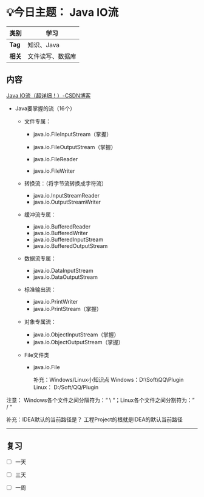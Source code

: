 # 💡今日主题： Java IO流

| **类别** | 学习             |
| -------- | ---------------- |
| **Tag**  | 知识、Java       |
| **相关** | 文件读写、数据库 |

## 内容

[Java IO流（超详细！）-CSDN博客](https://blog.csdn.net/qq_44715943/article/details/116501936)

- Java要掌握的流（16个）

  - 文件专属：

    - java.io.FileInputStream（掌握）

    - java.io.FileOutputStream（掌握）

    - java.io.FileReader

    - java.io.FileWriter
  - 转换流：（将字节流转换成字符流）
    - java.io.InputStreamReader
    - java.io.OutputStreamWriter
  - 缓冲流专属：
    - java.io.BufferedReader
    - java.io.BufferedWriter
    - java.io.BufferedInputStream
    - java.io.BufferedOutputStream
  - 数据流专属：
    - java.io.DataInputStream
    - java.io.DataOutputStream
  - 标准输出流：
    - java.io.PrintWriter
    - java.io.PrintStream（掌握）
  - 对象专属流：
    - java.io.ObjectInputStream（掌握）
    - java.io.ObjectOutputStream（掌握）
  - File文件类
    - java.io.File

      补充：Windows/Linux小知识点
      Windows：D:\Soft\QQ\Plugin
      Linux：  D:/Soft/QQ/Plugin

注意： Windows各个文件之间分隔符为：“ \ “；Linux各个文件之间分割符为：” / “

补充：IDEA默认的当前路径是？
工程Project的根就是IDEA的默认当前路径


----------
## 复习

- [ ] 一天
- [ ] 三天
- [ ] 一周

